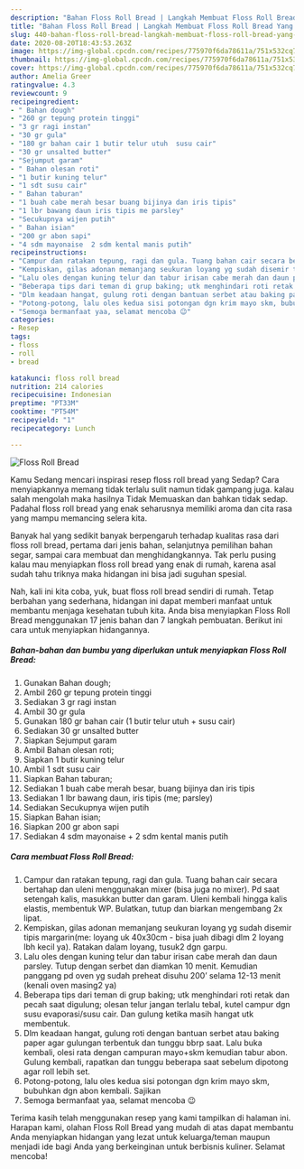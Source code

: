 ```yaml
---
description: "Bahan Floss Roll Bread | Langkah Membuat Floss Roll Bread Yang Mudah Dan Praktis"
title: "Bahan Floss Roll Bread | Langkah Membuat Floss Roll Bread Yang Mudah Dan Praktis"
slug: 440-bahan-floss-roll-bread-langkah-membuat-floss-roll-bread-yang-mudah-dan-praktis
date: 2020-08-20T18:43:53.263Z
image: https://img-global.cpcdn.com/recipes/775970f6da78611a/751x532cq70/floss-roll-bread-foto-resep-utama.jpg
thumbnail: https://img-global.cpcdn.com/recipes/775970f6da78611a/751x532cq70/floss-roll-bread-foto-resep-utama.jpg
cover: https://img-global.cpcdn.com/recipes/775970f6da78611a/751x532cq70/floss-roll-bread-foto-resep-utama.jpg
author: Amelia Greer
ratingvalue: 4.3
reviewcount: 9
recipeingredient:
- " Bahan dough"
- "260 gr tepung protein tinggi"
- "3 gr ragi instan"
- "30 gr gula"
- "180 gr bahan cair 1 butir telur utuh  susu cair"
- "30 gr unsalted butter"
- "Sejumput garam"
- " Bahan olesan roti"
- "1 butir kuning telur"
- "1 sdt susu cair"
- " Bahan taburan"
- "1 buah cabe merah besar buang bijinya dan iris tipis"
- "1 lbr bawang daun iris tipis me parsley"
- "Secukupnya wijen putih"
- " Bahan isian"
- "200 gr abon sapi"
- "4 sdm mayonaise  2 sdm kental manis putih"
recipeinstructions:
- "Campur dan ratakan tepung, ragi dan gula. Tuang bahan cair secara bertahap dan uleni menggunakan mixer (bisa juga no mixer). Pd saat setengah kalis, masukkan butter dan garam. Uleni kembali hingga kalis elastis, membentuk WP. Bulatkan, tutup dan biarkan mengembang 2x lipat."
- "Kempiskan, gilas adonan memanjang seukuran loyang yg sudah disemir tipis margarin(me: loyang uk 40x30cm - bisa juah dibagi dlm 2 loyang lbh kecil ya). Ratakan dalam loyang, tusuk2 dgn garpu."
- "Lalu oles dengan kuning telur dan tabur irisan cabe merah dan daun parsley. Tutup dengan serbet dan diamkan 10 menit. Kemudian panggang pd oven yg sudah preheat disuhu 200’ selama 12-13 menit (kenali oven masing2 ya)"
- "Beberapa tips dari teman di grup baking; utk menghindari roti retak dan pecah saat digulung; olesan telur jangan terlalu tebal, kutel campur dgn susu evaporasi/susu cair. Dan gulung ketika masih hangat utk membentuk."
- "Dlm keadaan hangat, gulung roti dengan bantuan serbet atau baking paper agar gulungan terbentuk dan tunggu bbrp saat. Lalu buka kembali, olesi rata dengan campuran mayo+skm kemudian tabur abon. Gulung kembali, rapatkan dan tunggu beberapa saat sebelum dipotong agar roll lebih set."
- "Potong-potong, lalu oles kedua sisi potongan dgn krim mayo skm, bubuhkan dgn abon kembali. Sajikan"
- "Semoga bermanfaat yaa, selamat mencoba 😉"
categories:
- Resep
tags:
- floss
- roll
- bread

katakunci: floss roll bread 
nutrition: 214 calories
recipecuisine: Indonesian
preptime: "PT33M"
cooktime: "PT54M"
recipeyield: "1"
recipecategory: Lunch

---
```



![Floss Roll Bread](https://img-global.cpcdn.com/recipes/775970f6da78611a/751x532cq70/floss-roll-bread-foto-resep-utama.jpg)

Kamu Sedang mencari inspirasi resep floss roll bread yang Sedap? Cara menyiapkannya memang tidak terlalu sulit namun tidak gampang juga. kalau salah mengolah maka hasilnya Tidak Memuaskan dan bahkan tidak sedap. Padahal floss roll bread yang enak seharusnya memiliki aroma dan cita rasa yang mampu memancing selera kita.

Banyak hal yang sedikit banyak berpengaruh terhadap kualitas rasa dari floss roll bread, pertama dari jenis bahan, selanjutnya pemilihan bahan segar, sampai cara membuat dan menghidangkannya. Tak perlu pusing kalau mau menyiapkan floss roll bread yang enak di rumah, karena asal sudah tahu triknya maka hidangan ini bisa jadi suguhan spesial.




Nah, kali ini kita coba, yuk, buat floss roll bread sendiri di rumah. Tetap berbahan yang sederhana, hidangan ini dapat memberi manfaat untuk membantu menjaga kesehatan tubuh kita. Anda bisa menyiapkan Floss Roll Bread menggunakan 17 jenis bahan dan 7 langkah pembuatan. Berikut ini cara untuk menyiapkan hidangannya.

<!--inarticleads1-->

##### Bahan-bahan dan bumbu yang diperlukan untuk menyiapkan Floss Roll Bread:

1. Gunakan  Bahan dough;
1. Ambil 260 gr tepung protein tinggi
1. Sediakan 3 gr ragi instan
1. Ambil 30 gr gula
1. Gunakan 180 gr bahan cair (1 butir telur utuh + susu cair)
1. Sediakan 30 gr unsalted butter
1. Siapkan Sejumput garam
1. Ambil  Bahan olesan roti;
1. Siapkan 1 butir kuning telur
1. Ambil 1 sdt susu cair
1. Siapkan  Bahan taburan;
1. Sediakan 1 buah cabe merah besar, buang bijinya dan iris tipis
1. Sediakan 1 lbr bawang daun, iris tipis (me; parsley)
1. Sediakan Secukupnya wijen putih
1. Siapkan  Bahan isian;
1. Siapkan 200 gr abon sapi
1. Sediakan 4 sdm mayonaise + 2 sdm kental manis putih




<!--inarticleads2-->

##### Cara membuat Floss Roll Bread:

1. Campur dan ratakan tepung, ragi dan gula. Tuang bahan cair secara bertahap dan uleni menggunakan mixer (bisa juga no mixer). Pd saat setengah kalis, masukkan butter dan garam. Uleni kembali hingga kalis elastis, membentuk WP. Bulatkan, tutup dan biarkan mengembang 2x lipat.
1. Kempiskan, gilas adonan memanjang seukuran loyang yg sudah disemir tipis margarin(me: loyang uk 40x30cm - bisa juah dibagi dlm 2 loyang lbh kecil ya). Ratakan dalam loyang, tusuk2 dgn garpu.
1. Lalu oles dengan kuning telur dan tabur irisan cabe merah dan daun parsley. Tutup dengan serbet dan diamkan 10 menit. Kemudian panggang pd oven yg sudah preheat disuhu 200’ selama 12-13 menit (kenali oven masing2 ya)
1. Beberapa tips dari teman di grup baking; utk menghindari roti retak dan pecah saat digulung; olesan telur jangan terlalu tebal, kutel campur dgn susu evaporasi/susu cair. Dan gulung ketika masih hangat utk membentuk.
1. Dlm keadaan hangat, gulung roti dengan bantuan serbet atau baking paper agar gulungan terbentuk dan tunggu bbrp saat. Lalu buka kembali, olesi rata dengan campuran mayo+skm kemudian tabur abon. Gulung kembali, rapatkan dan tunggu beberapa saat sebelum dipotong agar roll lebih set.
1. Potong-potong, lalu oles kedua sisi potongan dgn krim mayo skm, bubuhkan dgn abon kembali. Sajikan
1. Semoga bermanfaat yaa, selamat mencoba 😉




Terima kasih telah menggunakan resep yang kami tampilkan di halaman ini. Harapan kami, olahan Floss Roll Bread yang mudah di atas dapat membantu Anda menyiapkan hidangan yang lezat untuk keluarga/teman maupun menjadi ide bagi Anda yang berkeinginan untuk berbisnis kuliner. Selamat mencoba!
